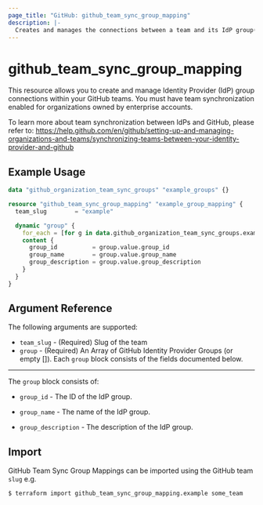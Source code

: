 ```yaml
---
page_title: "GitHub: github_team_sync_group_mapping"
description: |-
  Creates and manages the connections between a team and its IdP group(s).
---
```


# github_team_sync_group_mapping

This resource allows you to create and manage Identity Provider (IdP) group connections within your GitHub teams. You must have team synchronization enabled for organizations owned by enterprise accounts.

To learn more about team synchronization between IdPs and GitHub, please refer to: https://help.github.com/en/github/setting-up-and-managing-organizations-and-teams/synchronizing-teams-between-your-identity-provider-and-github

## Example Usage

```terraform
data "github_organization_team_sync_groups" "example_groups" {}

resource "github_team_sync_group_mapping" "example_group_mapping" {
  team_slug        = "example"

  dynamic "group" {
    for_each = [for g in data.github_organization_team_sync_groups.example_groups.groups : g if g.group_name == "some_team_group"]
    content {
      group_id          = group.value.group_id
      group_name        = group.value.group_name
      group_description = group.value.group_description
    }
  }
}
```

## Argument Reference

The following arguments are supported:

* `team_slug` - (Required) Slug of the team
* `group` - (Required) An Array of GitHub Identity Provider Groups (or empty []). Each `group` block consists of the fields documented below.

---

The `group` block consists of:

* `group_id` - The ID of the IdP group.

* `group_name` - The name of the IdP group.

* `group_description` - The description of the IdP group.

## Import

GitHub Team Sync Group Mappings can be imported using the GitHub team `slug` e.g.

```
$ terraform import github_team_sync_group_mapping.example some_team
```
